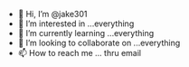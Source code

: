 - 👋 Hi, I’m @jake301
- 👀 I’m interested in ...everything  
- 🌱 I’m currently learning ...everything
- 💞️ I’m looking to collaborate on ...everything
- 📫 How to reach me ... thru email

<!---
jake301/jake301 is a ✨ special ✨ repository because its `README.md` (this file) appears on your GitHub profile.
You can click the Preview link to take a look at your changes.
--->
